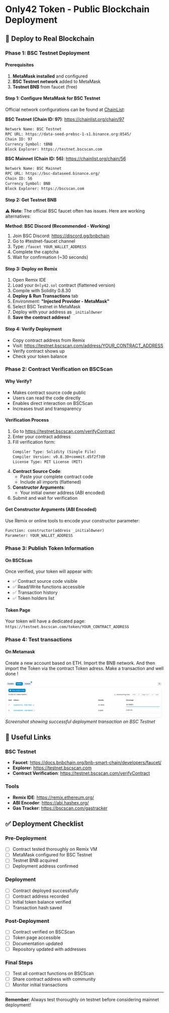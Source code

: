 # Only42 Token - Public Blockchain Deployment

## 🚀 Deploy to Real Blockchain

### Phase 1: BSC Testnet Deployment

#### Prerequisites
1. **MetaMask installed** and configured
2. **BSC Testnet network** added to MetaMask
3. **Testnet BNB** from faucet (free)

#### Step 1: Configure MetaMask for BSC Testnet
Official network configurations can be found at [ChainList](https://chainlist.org/):

**BSC Testnet (Chain ID: 97)**: https://chainlist.org/chain/97
```
Network Name: BSC Testnet
RPC URL: https://data-seed-prebsc-1-s1.binance.org:8545/
Chain ID: 97
Currency Symbol: tBNB
Block Explorer: https://testnet.bscscan.com
```

**BSC Mainnet (Chain ID: 56)**: https://chainlist.org/chain/56
```
Network Name: BSC Mainnet
RPC URL: https://bsc-dataseed.binance.org/
Chain ID: 56
Currency Symbol: BNB
Block Explorer: https://bscscan.com
```

#### Step 2: Get Testnet BNB

⚠️ **Note**: The official BSC faucet often has issues. Here are working alternatives:

**Method: BSC Discord (Recommended - Working)**
1. Join BSC Discord: https://discord.gg/bnbchain
2. Go to #testnet-faucet channel
3. Type: `/faucet YOUR_WALLET_ADDRESS`
4. Complete the captcha
5. Wait for confirmation (~30 seconds)

#### Step 3: Deploy on Remix
1. Open Remix IDE
2. Load your `Only42.sol` contract (flattened version)
3. Compile with Solidity 0.8.30
4. **Deploy & Run Transactions** tab
5. Environment: **"Injected Provider - MetaMask"**
6. Select BSC Testnet in MetaMask
7. Deploy with your address as `_initialOwner`
8. **Save the contract address!**

#### Step 4: Verify Deployment
- Copy contract address from Remix
- Visit: https://testnet.bscscan.com/address/YOUR_CONTRACT_ADDRESS
- Verify contract shows up
- Check your token balance

### Phase 2: Contract Verification on BSCScan

#### Why Verify?
- Makes contract source code public
- Users can read the code directly
- Enables direct interaction on BSCScan
- Increases trust and transparency

#### Verification Process
1. Go to https://testnet.bscscan.com/verifyContract
2. Enter your contract address
3. Fill verification form:
   ```
   Compiler Type: Solidity (Single File)
   Compiler Version: v0.8.30+commit.d5f2f7d0
   License Type: MIT License (MIT)
   ```
4. **Contract Source Code**: 
   - Paste your complete contract code
   - Include all imports (flattened)
5. **Constructor Arguments**: 
   - Your initial owner address (ABI encoded)
6. Submit and wait for verification

#### Get Constructor Arguments (ABI Encoded)
Use Remix or online tools to encode your constructor parameter:
```
Function: constructor(address _initialOwner)
Parameter: YOUR_WALLET_ADDRESS
```

### Phase 3: Publish Token Information

#### On BSCScan
Once verified, your token will appear with:
- ✅ Contract source code visible
- ✅ Read/Write functions accessible
- ✅ Transaction history
- ✅ Token holders list

#### Token Page
Your token will have a dedicated page:
`https://testnet.bscscan.com/token/YOUR_CONTRACT_ADDRESS`

### Phase 4: Test transactions

#### On Metamask
Create a new account based on ETH. Import the BNB network.
And then import the Token via the contract Token adress.
Make a transaction and well done !

![Successful Deployment Transaction](images/transaction.png)
*Screenshot showing successful deployment transaction on BSC Testnet*

## 🔗 Useful Links

### BSC Testnet
- **Faucet**: https://docs.bnbchain.org/bnb-smart-chain/developers/faucet/
- **Explorer**: https://testnet.bscscan.com
- **Contract Verification**: https://testnet.bscscan.com/verifyContract

### Tools
- **Remix IDE**: https://remix.ethereum.org/
- **ABI Encoder**: https://abi.hashex.org/
- **Gas Tracker**: https://bscscan.com/gastracker

## ✅ Deployment Checklist

### Pre-Deployment
- [ ] Contract tested thoroughly on Remix VM
- [ ] MetaMask configured for BSC Testnet
- [ ] Testnet BNB acquired
- [ ] Deployment address confirmed

### Deployment
- [ ] Contract deployed successfully
- [ ] Contract address recorded
- [ ] Initial token balance verified
- [ ] Transaction hash saved

### Post-Deployment
- [ ] Contract verified on BSCScan
- [ ] Token page accessible
- [ ] Documentation updated
- [ ] Repository updated with addresses

### Final Steps
- [ ] Test all contract functions on BSCScan
- [ ] Share contract address with community
- [ ] Monitor initial transactions

---

**Remember**: Always test thoroughly on testnet before considering mainnet deployment!
